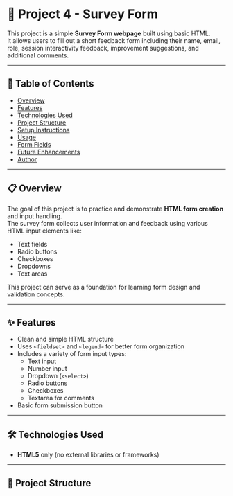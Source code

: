# 📝 Project 4 - Survey Form

This project is a simple **Survey Form webpage** built using basic HTML.  
It allows users to fill out a short feedback form including their name, email, role, session interactivity feedback, improvement suggestions, and additional comments.

---

## 📖 Table of Contents
- [Overview](#overview)
- [Features](#features)
- [Technologies Used](#technologies-used)
- [Project Structure](#project-structure)
- [Setup Instructions](#setup-instructions)
- [Usage](#usage)
- [Form Fields](#form-fields)
- [Future Enhancements](#future-enhancements)
- [Author](#author)

---

## 📋 Overview

The goal of this project is to practice and demonstrate **HTML form creation** and input handling.  
The survey form collects user information and feedback using various HTML input elements like:
- Text fields
- Radio buttons
- Checkboxes
- Dropdowns
- Text areas

This project can serve as a foundation for learning form design and validation concepts.

---

## ✨ Features

- Clean and simple HTML structure  
- Uses `<fieldset>` and `<legend>` for better form organization  
- Includes a variety of form input types:
  - Text input
  - Number input
  - Dropdown (`<select>`)
  - Radio buttons
  - Checkboxes
  - Textarea for comments  
- Basic form submission button  

---

## 🛠️ Technologies Used

- **HTML5** only (no external libraries or frameworks)

---

## 📁 Project Structure

